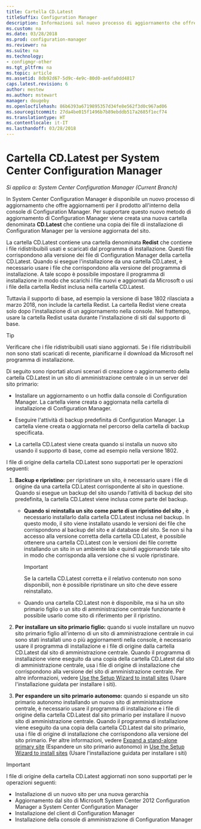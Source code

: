 ```yaml
---
title: Cartella CD.Latest
titleSuffix: Configuration Manager
description: Informazioni sul nuovo processo di aggiornamento che offre aggiornamenti per il prodotto all'interno della console di Configuration Manager.
ms.custom: na
ms.date: 03/28/2018
ms.prod: configuration-manager
ms.reviewer: na
ms.suite: na
ms.technology:
- configmgr-other
ms.tgt_pltfrm: na
ms.topic: article
ms.assetid: 8db92d67-5d9c-4e9c-80d0-ae6fa0dd4817
caps.latest.revision: 6
author: mestew
ms.author: mstewart
manager: dougeby
ms.openlocfilehash: 86b6393a6719895357d34fe8e562f3d0c967ad06
ms.sourcegitcommit: 27da4be015f1496b7b89ebddb517a2685f1ecf74
ms.translationtype: HT
ms.contentlocale: it-IT
ms.lasthandoff: 03/28/2018
---
```

# <a name="the-cdlatest-folder-for-system-center-configuration-manager"></a>Cartella CD.Latest per System Center Configuration Manager

*Si applica a: System Center Configuration Manager (Current Branch)*

In System Center Configuration Manager è disponibile un nuovo processo di aggiornamento che offre aggiornamenti per il prodotto all'interno della console di Configuration Manager. Per supportare questo nuovo metodo di aggiornamento di Configuration Manager viene creata una nuova cartella denominata **CD.Latest** che contiene una copia dei file di installazione di Configuration Manager per la versione aggiornata del sito.  

La cartella CD.Latest contiene una cartella denominata **Redist** che contiene i file ridistribuibili usati e scaricati dal programma di installazione. Questi file corrispondono alla versione dei file di Configuration Manager della cartella CD.Latest. Quando si esegue l'installazione da una cartella CD.Latest, è necessario usare i file che corrispondono alla versione del programma di installazione. A tale scopo è possibile impostare il programma di installazione in modo che scarichi i file nuovi e aggiornati da Microsoft o usi i file della cartella Redist inclusa nella cartella CD.Latest.

Tuttavia il supporto di base, ad esempio la versione di base 1802 rilasciata a marzo 2018, non include la cartella Redist. La cartella Redist viene creata solo dopo l'installazione di un aggiornamento nella console. Nel frattempo, usare la cartella Redist usata durante l'installazione di siti dal supporto di base.  

> [!TIP]
> Verificare che i file ridistribuibili usati siano aggiornati. Se i file ridistribuibili non sono stati scaricati di recente, pianificarne il download da Microsoft nel programma di installazione.   

 Di seguito sono riportati alcuni scenari di creazione o aggiornamento della cartella CD.Latest in un sito di amministrazione centrale o in un server del sito primario:  

-   Installare un aggiornamento o un hotfix dalla console di Configuration Manager. La cartella viene creata o aggiornata nella cartella di installazione di Configuration Manager.  

-   Eseguire l'attività di backup predefinita di Configuration Manager. La cartella viene creata o aggiornata nel percorso della cartella di backup specificata.  

-  La cartella CD.Latest viene creata quando si installa un nuovo sito usando il supporto di base, come ad esempio nella versione 1802.

I file di origine della cartella CD.Latest sono supportati per le operazioni seguenti:  

1.  **Backup e ripristino:** per ripristinare un sito, è necessario usare i file di origine da una cartella CD.Latest corrispondente al sito in questione. Quando si esegue un backup del sito usando l'attività di backup del sito predefinita, la cartella CD.Latest viene inclusa come parte del backup.

    -   **Quando si reinstalla un sito come parte di un ripristino del sito** , è necessario installarlo dalla cartella CD.Latest inclusa nel backup. In questo modo, il sito viene installato usando le versioni dei file che corrispondono al backup del sito e al database del sito.  Se non si ha accesso alla versione corretta della cartella CD.Latest, è possibile ottenere una cartella CD.Latest con le versioni dei file corrette installando un sito in un ambiente lab e quindi aggiornando tale sito in modo che corrisponda alla versione che si vuole ripristinare.

        > [!IMPORTANT]  
        >  Se la cartella CD.Latest corretta e il relativo contenuto non sono disponibili, non è possibile ripristinare un sito che deve essere reinstallato.  

    -   Quando una cartella CD.Latest non è disponibile, ma si ha un sito primario figlio o un sito di amministrazione centrale funzionante è possibile usarlo come sito di riferimento per il ripristino.  

2.  **Per installare un sito primario figlio:** quando si vuole installare un nuovo sito primario figlio all'interno di un sito di amministrazione centrale in cui sono stati installati uno o più aggiornamenti nella console, è necessario usare il programma di installazione e i file di origine dalla cartella CD.Latest dal sito di amministrazione centrale. Quando il programma di installazione viene eseguito da una copia della cartella CD.Latest dal sito di amministrazione centrale, usa i file di origine di installazione che corrispondono alla versione del sito di amministrazione centrale. Per altre informazioni, vedere [Use the Setup Wizard to install sites](../../../core/servers/deploy/install/use-the-setup-wizard-to-install-sites.md) (Usare l'installazione guidata per installare i siti).  

3.  **Per espandere un sito primario autonomo:** quando si espande un sito primario autonomo installando un nuovo sito di amministrazione centrale, è necessario usare il programma di installazione e i file di origine della cartella CD.Latest dal sito primario per installare il nuovo sito di amministrazione centrale. Quando il programma di installazione viene eseguito da una copia della cartella CD.Latest dal sito primario, usa i file di origine di installazione che corrispondono alla versione del sito primario. Per altre informazioni, vedere [Expand a stand-alone primary site](../../../core/servers/deploy/install/use-the-setup-wizard-to-install-sites.md#bkmk_expand) (Espandere un sito primario autonomo) in [Use the Setup Wizard to install sites](../../../core/servers/deploy/install/use-the-setup-wizard-to-install-sites.md) (Usare l'installazione guidata per installare i siti)

> [!IMPORTANT]  
>  I file di origine della cartella CD.Latest aggiornati non sono supportati per le operazioni seguenti:  
>   
>  -   Installazione di un nuovo sito per una nuova gerarchia  
>  -   Aggiornamento dal sito di Microsoft System Center 2012 Configuration Manager a System Center Configuration Manager
>  -   Installazione del client di Configuration Manager
>  -   Installazione della console di amministrazione di Configuration Manager

